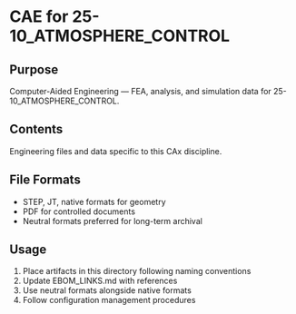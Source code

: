 # CAE for 25-10_ATMOSPHERE_CONTROL

## Purpose
Computer-Aided Engineering — FEA, analysis, and simulation data for 25-10_ATMOSPHERE_CONTROL.

## Contents
Engineering files and data specific to this CAx discipline.

## File Formats
- STEP, JT, native formats for geometry
- PDF for controlled documents
- Neutral formats preferred for long-term archival

## Usage
1. Place artifacts in this directory following naming conventions
2. Update EBOM_LINKS.md with references
3. Use neutral formats alongside native formats
4. Follow configuration management procedures
